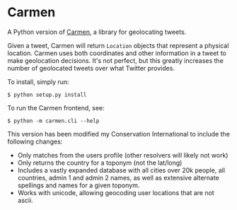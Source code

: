 # Carmen

A Python version of [Carmen](https://github.com/mdredze/carmen),
a library for geolocating tweets.

Given a tweet, Carmen will return `Location` objects that represent a
physical location.
Carmen uses both coordinates and other information in a tweet to make
geolocation decisions.
It's not perfect, but this greatly increases the number of geolocated
tweets over what Twitter provides.

To install, simply run:

    $ python setup.py install

To run the Carmen frontend, see:

    $ python -m carmen.cli --help

This version has been modified my Conservation International to include the following changes:
* Only matches from the users profile (other resolvers will likely not work)
* Only returns the country for a toponym (not the lat/long)
* Includes a vastly expanded database with all cities over 20k people, all countries, admin 1 and admin 2 names, as well as extensive alternate spellings and names for a given toponym.
* Works with unicode, allowing geocoding user locations that are not ascii.
